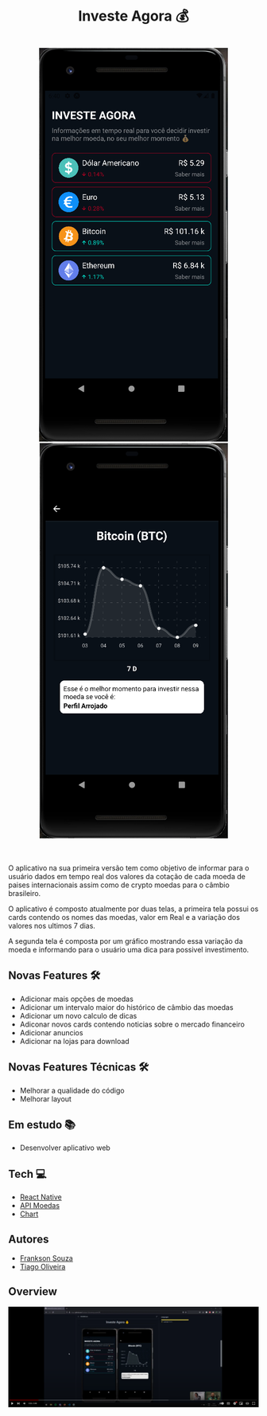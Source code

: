 <h1 align="center">Investe Agora 💰</h1>

</br>

<div width="1200" display="flex" align="center" justify-content="space-between">
   <img src="./img/tela-principal.png" alt="Primeira tela">
    <img src="./img/segunda-tela.png" alt="Segunda  tela">
</div>

</br>
</br>

O aplicativo na sua primeira versão tem como objetivo de informar para o usuário
dados em tempo real dos valores da cotação de cada moeda de paises internacionais 
assim como de crypto moedas para o câmbio brasileiro.

O aplicativo é composto atualmente por duas telas, a primeira tela possui os cards contendo
os nomes das moedas, valor em Real e a variação dos valores nos ultimos 7 dias.

A segunda tela é composta por um gráfico mostrando essa variação da moeda e informando
para o usuário uma dica para possivel investimento.

## Novas Features 🛠️

* Adicionar mais opções de moedas
* Adicionar um intervalo maior do histórico de câmbio das moedas
* Adicionar um novo calculo de dicas
* Adiconar novos cards contendo noticias sobre o mercado financeiro
* Adicionar anuncios
* Adicionar na lojas para download

## Novas Features Técnicas 🛠️

* Melhorar a qualidade do código
* Melhorar layout

## Em estudo 📚

* Desenvolver aplicativo web

## Tech 💻

* [React Native](https://reactnative.dev/)
* [API Moedas](https://docs.awesomeapi.com.br/api-de-moedas)
* [Chart](https://github.com/indiespirit/react-native-chart-kit)

## Autores

- [Frankson Souza](https://github.com/Frankson18) 
- [Tiago Oliveira](https://www.linkedin.com/in/tiagolivesan/)

## Overview

[![Watch the video](./img/teste.png)](https://www.youtube.com/watch?v=CY8-4WvE9Zk&ab_channel=FuturoS%C3%AAnior)






